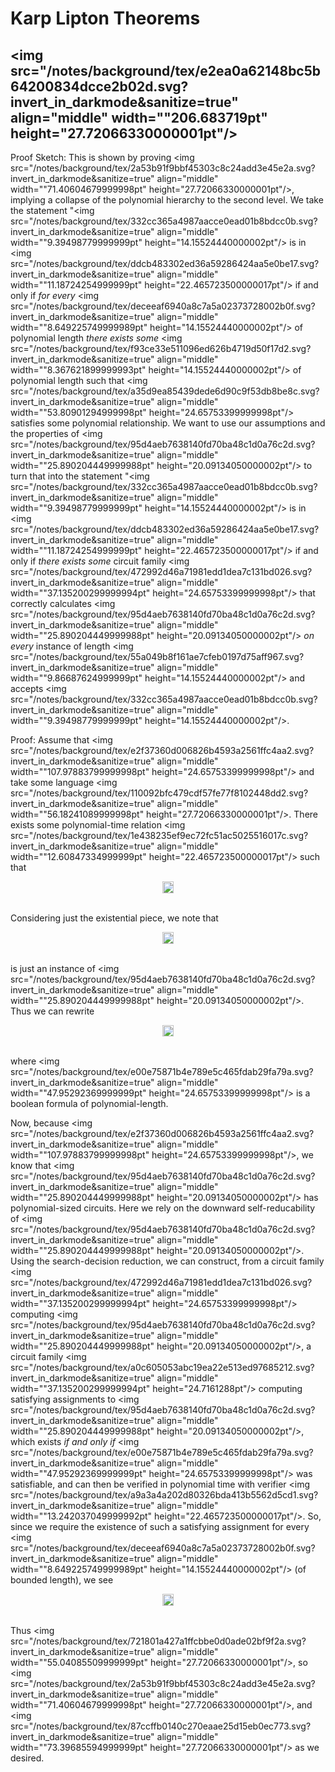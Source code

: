 # Karp Lipton Theorems

## <img src="/notes/background/tex/e2ea0a62148bc5b64200834dcce2b02d.svg?invert_in_darkmode&sanitize=true" align="middle" width=""206.683719pt" height="27.72066330000001pt"/>

Proof Sketch: This is shown by proving <img src="/notes/background/tex/2a53b91f9bbf45303c8c24add3e45e2a.svg?invert_in_darkmode&sanitize=true" align="middle" width=""71.40604679999998pt" height="27.72066330000001pt"/>, implying a collapse of the polynomial hierarchy to the second level.  We take the statement "<img src="/notes/background/tex/332cc365a4987aacce0ead01b8bdcc0b.svg?invert_in_darkmode&sanitize=true" align="middle" width=""9.39498779999999pt" height="14.15524440000002pt"/> is in <img src="/notes/background/tex/ddcb483302ed36a59286424aa5e0be17.svg?invert_in_darkmode&sanitize=true" align="middle" width=""11.18724254999999pt" height="22.465723500000017pt"/> if and only if *for every* <img src="/notes/background/tex/deceeaf6940a8c7a5a02373728002b0f.svg?invert_in_darkmode&sanitize=true" align="middle" width=""8.649225749999989pt" height="14.15524440000002pt"/> of polynomial length *there exists some* <img src="/notes/background/tex/f93ce33e511096ed626b4719d50f17d2.svg?invert_in_darkmode&sanitize=true" align="middle" width=""8.367621899999993pt" height="14.15524440000002pt"/> of polynomial length such that <img src="/notes/background/tex/a35d9ea85439dede6d90c9f53db8be8c.svg?invert_in_darkmode&sanitize=true" align="middle" width=""53.80901294999998pt" height="24.65753399999998pt"/> satisfies some polynomial relationship.  We want to use our assumptions and the properties of <img src="/notes/background/tex/95d4aeb7638140fd70ba48c1d0a76c2d.svg?invert_in_darkmode&sanitize=true" align="middle" width=""25.890204449999988pt" height="20.09134050000002pt"/> to turn that into the statement "<img src="/notes/background/tex/332cc365a4987aacce0ead01b8bdcc0b.svg?invert_in_darkmode&sanitize=true" align="middle" width=""9.39498779999999pt" height="14.15524440000002pt"/> is in <img src="/notes/background/tex/ddcb483302ed36a59286424aa5e0be17.svg?invert_in_darkmode&sanitize=true" align="middle" width=""11.18724254999999pt" height="22.465723500000017pt"/> if and only if *there exists some* circuit family <img src="/notes/background/tex/472992d46a71981edd1dea7c131bd026.svg?invert_in_darkmode&sanitize=true" align="middle" width=""37.135200299999994pt" height="24.65753399999998pt"/> that correctly calculates <img src="/notes/background/tex/95d4aeb7638140fd70ba48c1d0a76c2d.svg?invert_in_darkmode&sanitize=true" align="middle" width=""25.890204449999988pt" height="20.09134050000002pt"/> *on every* instance of length <img src="/notes/background/tex/55a049b8f161ae7cfeb0197d75aff967.svg?invert_in_darkmode&sanitize=true" align="middle" width=""9.86687624999999pt" height="14.15524440000002pt"/> and accepts <img src="/notes/background/tex/332cc365a4987aacce0ead01b8bdcc0b.svg?invert_in_darkmode&sanitize=true" align="middle" width=""9.39498779999999pt" height="14.15524440000002pt"/>.

Proof: Assume that <img src="/notes/background/tex/e2f37360d006826b4593a2561ffc4aa2.svg?invert_in_darkmode&sanitize=true" align="middle" width=""107.97883799999998pt" height="24.65753399999998pt"/> and take some language <img src="/notes/background/tex/110092bfc479cdf57fe77f8102448dd2.svg?invert_in_darkmode&sanitize=true" align="middle" width=""56.18241089999998pt" height="27.72066330000001pt"/>.  There exists some polynomial-time relation <img src="/notes/background/tex/1e438235ef9ec72fc51ac5025516017c.svg?invert_in_darkmode&sanitize=true" align="middle" width=""12.60847334999999pt" height="22.465723500000017pt"/> such that

<center><img src="/notes/background/tex/050a891215d71fc1536d51ea67cf1f0e.svg?invert_in_darkmode&sanitize=true" align="middle" width=""194.37239085pt" height="18.791838449999997pt"/></center><br>

Considering just the existential piece, we note that

<center><img src="/notes/background/tex/f931f824d7344d8287d301fd7a2c7aa2.svg?invert_in_darkmode&sanitize=true" align="middle" width=""94.84904714999999pt" height="18.791838449999997pt"/></center><br>

is just an instance of <img src="/notes/background/tex/95d4aeb7638140fd70ba48c1d0a76c2d.svg?invert_in_darkmode&sanitize=true" align="middle" width=""25.890204449999988pt" height="20.09134050000002pt"/>.  Thus we can rewrite

<center><img src="/notes/background/tex/bbb3b5880a4f09110aaca1414619e16d.svg?invert_in_darkmode&sanitize=true" align="middle" width=""181.5856614pt" height="18.791838449999997pt"/></center><br>

where <img src="/notes/background/tex/e00e75871b4e789e5c465fdab29fa79a.svg?invert_in_darkmode&sanitize=true" align="middle" width=""47.95292369999999pt" height="24.65753399999998pt"/> is a boolean formula of polynomial-length.

Now, because <img src="/notes/background/tex/e2f37360d006826b4593a2561ffc4aa2.svg?invert_in_darkmode&sanitize=true" align="middle" width=""107.97883799999998pt" height="24.65753399999998pt"/>, we know that <img src="/notes/background/tex/95d4aeb7638140fd70ba48c1d0a76c2d.svg?invert_in_darkmode&sanitize=true" align="middle" width=""25.890204449999988pt" height="20.09134050000002pt"/> has polynomial-sized circuits.  Here we rely on the downward self-reducability of <img src="/notes/background/tex/95d4aeb7638140fd70ba48c1d0a76c2d.svg?invert_in_darkmode&sanitize=true" align="middle" width=""25.890204449999988pt" height="20.09134050000002pt"/>.  Using the search-decision reduction, we can construct, from a circuit family <img src="/notes/background/tex/472992d46a71981edd1dea7c131bd026.svg?invert_in_darkmode&sanitize=true" align="middle" width=""37.135200299999994pt" height="24.65753399999998pt"/> computing <img src="/notes/background/tex/95d4aeb7638140fd70ba48c1d0a76c2d.svg?invert_in_darkmode&sanitize=true" align="middle" width=""25.890204449999988pt" height="20.09134050000002pt"/>, a circuit family <img src="/notes/background/tex/a0c605053abc19ea22e513ed97685212.svg?invert_in_darkmode&sanitize=true" align="middle" width=""37.135200299999994pt" height="24.7161288pt"/> computing satisfying assignments to <img src="/notes/background/tex/95d4aeb7638140fd70ba48c1d0a76c2d.svg?invert_in_darkmode&sanitize=true" align="middle" width=""25.890204449999988pt" height="20.09134050000002pt"/>, which exists *if and only if* <img src="/notes/background/tex/e00e75871b4e789e5c465fdab29fa79a.svg?invert_in_darkmode&sanitize=true" align="middle" width=""47.95292369999999pt" height="24.65753399999998pt"/> was satisfiable, and can then be verified in polynomial time with verifier <img src="/notes/background/tex/a9a3a4a202d80326bda413b5562d5cd1.svg?invert_in_darkmode&sanitize=true" align="middle" width=""13.242037049999992pt" height="22.465723500000017pt"/>.  So, since we require the existence of such a satisfying assignment for every <img src="/notes/background/tex/deceeaf6940a8c7a5a02373728002b0f.svg?invert_in_darkmode&sanitize=true" align="middle" width=""8.649225749999989pt" height="14.15524440000002pt"/> (of bounded length), we see

<center><img src="/notes/background/tex/edd993d2041908fb0275646893c91faa.svg?invert_in_darkmode&sanitize=true" align="middle" width=""386.8624056pt" height="18.791838449999997pt"/></center><br>

Thus <img src="/notes/background/tex/721801a427a1ffcbbe0d0ade02bf9f2a.svg?invert_in_darkmode&sanitize=true" align="middle" width=""55.04085509999999pt" height="27.72066330000001pt"/>, so <img src="/notes/background/tex/2a53b91f9bbf45303c8c24add3e45e2a.svg?invert_in_darkmode&sanitize=true" align="middle" width=""71.40604679999998pt" height="27.72066330000001pt"/>, and <img src="/notes/background/tex/87ccffb0140c270eaae25d15eb0ec773.svg?invert_in_darkmode&sanitize=true" align="middle" width=""73.39685594999999pt" height="27.72066330000001pt"/> as we desired.
